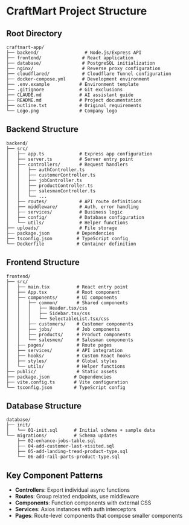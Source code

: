 # CraftMart Project Structure

## Root Directory
```
craftmart-app/
├── backend/                 # Node.js/Express API
├── frontend/               # React application
├── database/               # PostgreSQL initialization
├── nginx/                  # Reverse proxy configuration
├── cloudflared/            # Cloudflare Tunnel configuration
├── docker-compose.yml      # Development environment
├── .env.example           # Environment template
├── .gitignore             # Git exclusions
├── CLAUDE.md              # AI assistant guide
├── README.md              # Project documentation
├── outline.txt            # Original requirements
└── Logo.png               # Company logo
```

## Backend Structure
```
backend/
├── src/
│   ├── app.ts             # Express app configuration
│   ├── server.ts          # Server entry point
│   ├── controllers/       # Request handlers
│   │   ├── authController.ts
│   │   ├── customerController.ts
│   │   ├── jobController.ts
│   │   ├── productController.ts
│   │   ├── salesmanController.ts
│   │   └── ...
│   ├── routes/            # API route definitions
│   ├── middleware/        # Auth, error handling
│   ├── services/          # Business logic
│   ├── config/            # Database configuration
│   └── utils/             # Helper functions
├── uploads/               # File storage
├── package.json          # Dependencies
├── tsconfig.json         # TypeScript config
└── Dockerfile            # Container definition
```

## Frontend Structure
```
frontend/
├── src/
│   ├── main.tsx          # React entry point
│   ├── App.tsx           # Root component
│   ├── components/       # UI components
│   │   ├── common/       # Shared components
│   │   │   ├── Header.tsx/css
│   │   │   ├── Sidebar.tsx/css
│   │   │   └── SelectableList.tsx/css
│   │   ├── customers/    # Customer components
│   │   ├── jobs/         # Job components
│   │   ├── products/     # Product components
│   │   └── salesmen/     # Salesman components
│   ├── pages/            # Route pages
│   ├── services/         # API integration
│   ├── hooks/            # Custom React hooks
│   ├── styles/           # Global styles
│   └── utils/            # Helper functions
├── public/               # Static assets
├── package.json         # Dependencies
├── vite.config.ts       # Vite configuration
└── tsconfig.json        # TypeScript config
```

## Database Structure
```
database/
├── init/
│   └── 01-init.sql      # Initial schema + sample data
└── migrations/          # Schema updates
    ├── 02-enhance-jobs-table.sql
    ├── 04-add-customer-last-visited.sql
    ├── 05-add-landing-tread-product-type.sql
    └── 06-add-rail-parts-product-type.sql
```

## Key Component Patterns
- **Controllers**: Export individual async functions
- **Routes**: Group related endpoints, use middleware
- **Components**: Function components with external CSS
- **Services**: Axios instances with auth interceptors
- **Pages**: Route-level components that compose smaller components